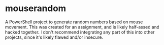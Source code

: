 # mouserandom
A PowerShell project to generate random numbers based on mouse movement. This was created for an assignment, and is likely half-assed and hacked together. I don't recommend integrating any part of this into other projects, since it's likely flawed and/or insecure.

